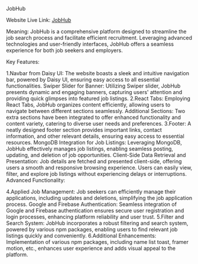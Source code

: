 JobHub

Website Live Link: [JobHub](https://jobquesthub-60260.web.app/)

Meaning: JobHub is a comprehensive platform designed to streamline the job search process and facilitate efficient recruitment. Leveraging advanced technologies and user-friendly interfaces, JobHub offers a seamless experience for both job seekers and employers.

Key Features:

1.Navbar from Daisy UI: The website boasts a sleek and intuitive navigation bar, powered by Daisy UI, ensuring easy access to all essential functionalities.
Swiper Slider for Banner: Utilizing Swiper slider, JobHub presents dynamic and engaging banners, capturing users' attention and providing quick glimpses into featured job listings.
2.React Tabs: Employing React Tabs, JobHub organizes content efficiently, allowing users to navigate between different sections seamlessly.
Additional Sections: Two extra sections have been integrated to offer enhanced functionality and content variety, catering to diverse user needs and preferences.
3.Footer: A neatly designed footer section provides important links, contact information, and other relevant details, ensuring easy access to essential resources.
MongoDB Integration for Job Listings: Leveraging MongoDB, JobHub effectively manages job listings, enabling seamless posting, updating, and deletion of job opportunities.
Client-Side Data Retrieval and Presentation: Job details are fetched and presented client-side, offering users a smooth and responsive browsing experience. Users can easily view, filter, and explore job listings without experiencing delays or interruptions.
Advanced Functionality:

4.Applied Job Management: Job seekers can efficiently manage their applications, including updates and deletions, simplifying the job application process.
Google and Firebase Authentication: Seamless integration of Google and Firebase authentication ensures secure user registration and login processes, enhancing platform reliability and user trust.
5.Filter and Search System: JobHub incorporates a robust filtering and search system, powered by various npm packages, enabling users to find relevant job listings quickly and conveniently.
6.Additional Enhancements: Implementation of various npm packages, including name list toast, framer motion, etc., enhances user experience and adds visual appeal to the platform.